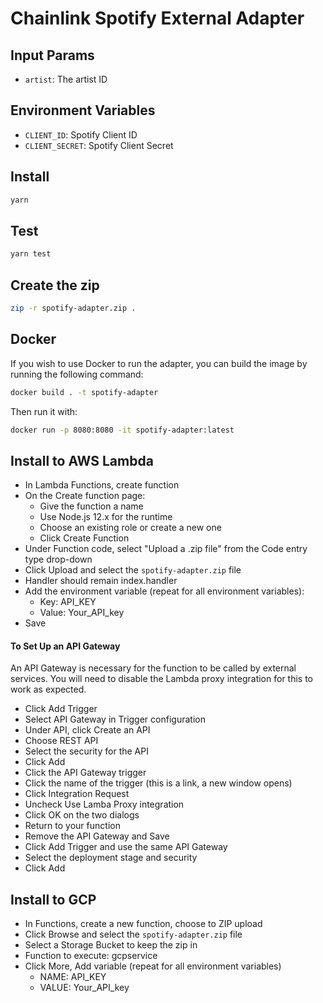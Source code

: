 # Chainlink Spotify External Adapter

## Input Params

- `artist`: The artist ID

## Environment Variables

- `CLIENT_ID`: Spotify Client ID
- `CLIENT_SECRET`: Spotify Client Secret

## Install

```bash
yarn
```

## Test

```bash
yarn test
```

## Create the zip

```bash
zip -r spotify-adapter.zip .
```

## Docker

If you wish to use Docker to run the adapter, you can build the image by running the following command:

```bash
docker build . -t spotify-adapter
```

Then run it with:

```bash
docker run -p 8080:8080 -it spotify-adapter:latest
```

## Install to AWS Lambda

- In Lambda Functions, create function
- On the Create function page:
  - Give the function a name
  - Use Node.js 12.x for the runtime
  - Choose an existing role or create a new one
  - Click Create Function
- Under Function code, select "Upload a .zip file" from the Code entry type drop-down
- Click Upload and select the `spotify-adapter.zip` file
- Handler should remain index.handler
- Add the environment variable (repeat for all environment variables):
  - Key: API_KEY
  - Value: Your_API_key
- Save

#### To Set Up an API Gateway

An API Gateway is necessary for the function to be called by external services. You will need to disable the Lambda proxy integration for this to work as expected.

- Click Add Trigger
- Select API Gateway in Trigger configuration
- Under API, click Create an API
- Choose REST API
- Select the security for the API
- Click Add
- Click the API Gateway trigger
- Click the name of the trigger (this is a link, a new window opens)
- Click Integration Request
- Uncheck Use Lamba Proxy integration
- Click OK on the two dialogs
- Return to your function
- Remove the API Gateway and Save
- Click Add Trigger and use the same API Gateway
- Select the deployment stage and security
- Click Add

## Install to GCP

- In Functions, create a new function, choose to ZIP upload
- Click Browse and select the `spotify-adapter.zip` file
- Select a Storage Bucket to keep the zip in
- Function to execute: gcpservice
- Click More, Add variable (repeat for all environment variables)
  - NAME: API_KEY
  - VALUE: Your_API_key
